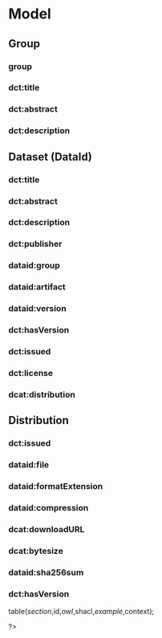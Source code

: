 



# Model


## Group

### group

### dct:title

### dct:abstract

### dct:description



## Dataset (DataId)

### dct:title

### dct:abstract

### dct:description

### dct:publisher

### dataid:group

### dataid:artifact

### dataid:version

### dct:hasVersion

### dct:issued

### dct:license

### dcat:distribution



## Distribution

### dct:issued
### dataid:file

### dataid:formatExtension

### dataid:compression

### dcat:downloadURL

### dcat:bytesize

### dataid:sha256sum
### dct:hasVersion
table($section,$id,$owl,$shacl,$example,$context);

?>
